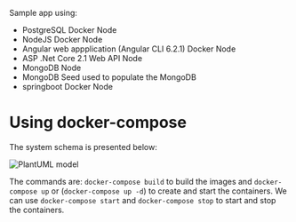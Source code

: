 Sample app using:

- PostgreSQL Docker Node
- NodeJS Docker Node
- Angular web appplication (Angular CLI 6.2.1) Docker Node
- ASP .Net Core 2.1 Web API Node 
- MongoDB Node
- MongoDB Seed used to populate the MongoDB
- springboot Docker Node

# Using docker-compose

The system schema is presented below:

![PlantUML model](http://www.plantuml.com/plantuml/png/5Ssn3G8n30NGdYbWWRYdEgQWHBwSHHmbJcJ_2B4zH_NAjmNOiNgxtDHoMuSiRzS2pBWJEN_IMr7Mla8y3uCOKXwTs3Ya5QwLgz9JzeVdejGv84xnFUclwH9YOEYmDF_99dQS_W00)

The commands are:
`docker-compose build` to build the images and `docker-compose up` or (`docker-compose up -d`) to create and start the containers. We can use `docker-compose start` and `docker-compose stop` to start and stop the containers.
